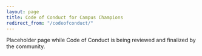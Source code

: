 ```yaml
---
layout: page
title: Code of Conduct for Campus Champions
redirect_from: "/codeofconduct/"
---
```


Placeholder page while Code of Conduct is being reviewed and finalized by the community.
